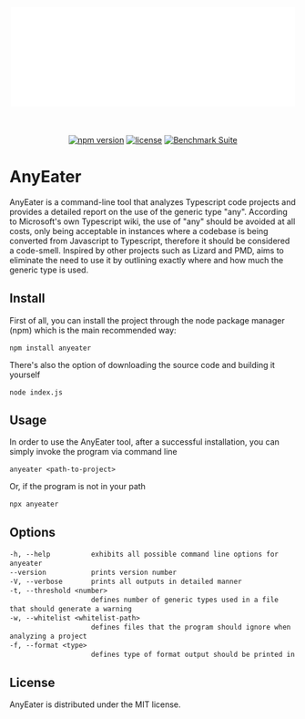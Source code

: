 
<div align="center">
    <img
      src="icone.png"
      width="500"
      height="auto"      
    />
  </a>
</div>

<div align="center">

<br></br>
[![npm version](https://img.shields.io/badge/npm-v0.0.3-red)](https://www.npmjs.com/package/anyeater)
[![license](https://img.shields.io/github/license/HEITORPS123/anyeater)](https://github.com/HEITORPS123/anyeater?tab=MIT-1-ov-file#readme)
[![Benchmark Suite](https://img.shields.io/github/actions/workflow/status/HEITORPS123/anyeater/release-package.yml)](https://github.com/HEITORPS123/anyeater/actions/workflows/release-package.yml)

</div>

# AnyEater

AnyEater is a command-line tool that analyzes Typescript code projects and provides a detailed report on the use of the generic type "any". According to Microsoft's own Typescript wiki, the use of "any" should be avoided at all costs, only being acceptable in instances where a codebase is being converted from Javascript to Typescript, therefore it should be considered a code-smell. Inspired by other projects such as Lizard and PMD, aims to eliminate the need to use it by outlining exactly where and how much the generic type is used.

## Install

First of all, you can install the project through the node package manager (npm) which is the main recommended way:

    npm install anyeater

There's also the option of downloading the source code and building it yourself

    node index.js

## Usage

In order to use the AnyEater tool, after a successful installation, you can simply invoke the program via command line

    anyeater <path-to-project>

Or, if the program is not in your path

    npx anyeater

## Options

    -h, --help          exhibits all possible command line options for anyeater
    --version           prints version number
    -V, --verbose       prints all outputs in detailed manner
    -t, --threshold <number>        
                        defines number of generic types used in a file that should generate a warning
    -w, --whitelist <whitelist-path>        
                        defines files that the program should ignore when analyzing a project
    -f, --format <type>        
                        defines type of format output should be printed in

## License

AnyEater is distributed under the MIT license.
